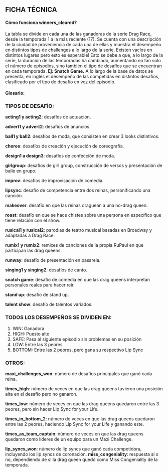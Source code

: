 ## FICHA TÉCNICA
#### Cómo funciona winners_cleared?
La tabla se divide en cada una de las ganadoras de la serie Drag Race, desde la temporada 1 a la más reciente (17). Se cuenta con una descripción de la ciudad de proveniencia de cada una de ellas y muestra el desempeño en distintos tipos de challenges a lo largo de la serie. 
Existen vacíos en distintos lugares pero esto es esperable! Esto se debe a que, a lo largo de la serie, la duración de las temporadas ha cambiado, aumentando no tan solo el número de episodios, sino también el tipo de desafíos que se encuentran en cada temporada. 
**Ej: Snatch Game.**
 A lo largo de la base de datos se presenta, en inglés el desempeño de las competidas en distintos desafíos, clasificado por el tipo de desafío en vez del episodio. 

#### Glosario:

### TIPOS DE DESAFÍO:
**acting1 y acting2**: desafíos de actuación.

**advert1 y advert2**: desafíos de anuncios.

**ball1 y ball2**: desafíos de moda, que consisten en crear 3 looks distintivos.

**choreo**: desafíos de creación y ejecución de coreografía.

**design1 a design3**: desafíos de confección de moda.

**girlgroup**: desafíos de girl group, construcción de versos y presentación de baile en grupo.

**improv**: desafíos de improvisación de comedia.

**lipsync**: desafío de competencia entre dos reinas, personificando una canción. 

**makeover**: desafío en que las reinas draguean a una no-drag queen.

**roast**: desafío en que se hace chistes sobre una persona en específico que tiene relación con el show. 

**rusical1 y rusical2**: parodias de teatro musical basadas en Broadway y adaptadas a Drag Race. 

**rumix1 y rumix2**: remixes de canciones de la propia RuPaul en que participan las drag queens. 

**runway**: desafío de presentación en pasarela.

**singing1 y singing2**: desafíos de canto.

**snatch game**: desafío de comedia en que las drag queens interpretan personales reales para hacer reir. 

**stand up**: desafío de stand up. 

**talent show**: desafío de talentos variados.

### TODOS LOS DESEMPEÑOS SE DIVIDEN EN: 
1. WIN: Ganadora 
2. HIGH: Puesto alto 
3. SAFE: Pasa al siguiente episodio sin problemas en su posición
4. LOW: Entre las 3 peores 
5. BOTTOM: Entre las 2 peores, pero gana su respectivo Lip Sync

### OTROS: 
**maxi_challenges_won**: número de desafíos principales que ganó cada reina.

**times_high**: número de veces en que las drag queens tuvieron una posición alta en el desafío pero no ganaron.

**times_low**: número de veces en que las drag queens quedaron entre las 3 peores, pero sin hacer Lip Sync for your Life. 

**times_in_bottom_2**: número de veces en que las drag queens quedaron entre las 2 peores, haciendo Lip Sync for your Life y ganando este. 

**times_as_team_captain**: número de veces en que las drag queens quedaron como líderes de un equipo para un Maxi Challenge. 

**lip_syncs_won**: número de lip syncs que ganó cada competidora, incluyendo los lip syncs de coronación. 
**miss_congeniality**: respuesta sí o no, dependiendo de si la drag queen quedó como Miss Congeniality de la temporada. 

